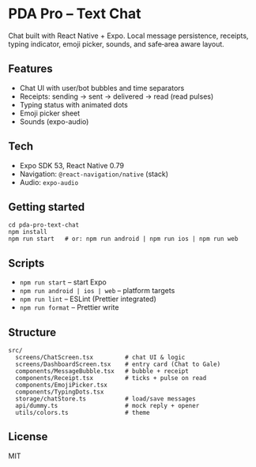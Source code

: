 # PDA Pro – Text Chat

Chat built with React Native + Expo. Local message persistence, receipts, typing indicator, emoji picker, sounds, and safe‑area aware layout.

## Features
- Chat UI with user/bot bubbles and time separators
- Receipts: sending → sent → delivered → read (read pulses)
- Typing status with animated dots
- Emoji picker sheet
- Sounds (expo-audio)

## Tech
- Expo SDK 53, React Native 0.79
- Navigation: `@react-navigation/native` (stack)
- Audio: `expo-audio`

## Getting started
```
cd pda-pro-text-chat
npm install
npm run start   # or: npm run android | npm run ios | npm run web
```

## Scripts
- `npm run start` – start Expo
- `npm run android | ios | web` – platform targets
- `npm run lint` – ESLint (Prettier integrated)
- `npm run format` – Prettier write

## Structure
```
src/
  screens/ChatScreen.tsx         # chat UI & logic
  screens/DashboardScreen.tsx    # entry card (Chat to Gale)
  components/MessageBubble.tsx   # bubble + receipt
  components/Receipt.tsx         # ticks + pulse on read
  components/EmojiPicker.tsx
  components/TypingDots.tsx
  storage/chatStore.ts           # load/save messages
  api/dummy.ts                   # mock reply + opener
  utils/colors.ts                # theme
```

## License
MIT
